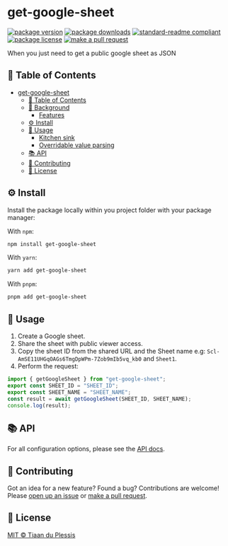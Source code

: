 # get-google-sheet

[![package version](https://img.shields.io/npm/v/get-google-sheet.svg?style=flat-square)](https://npmjs.org/package/get-google-sheet)
[![package downloads](https://img.shields.io/npm/dm/get-google-sheet.svg?style=flat-square)](https://npmjs.org/package/get-google-sheet)
[![standard-readme compliant](https://img.shields.io/badge/readme%20style-standard-brightgreen.svg?style=flat-square)](https://github.com/RichardLitt/standard-readme)
[![package license](https://img.shields.io/npm/l/get-google-sheet.svg?style=flat-square)](https://npmjs.org/package/get-google-sheet)
[![make a pull request](https://img.shields.io/badge/PRs-welcome-brightgreen.svg?style=flat-square)](http://makeapullrequest.com)

When you just need to get a public google sheet as JSON

## 📖 Table of Contents

- [get-google-sheet](#get-google-sheet)
  - [📖 Table of Contents](#-table-of-contents)
  - [👀 Background](#-background)
    - [Features](#features)
  - [⚙️ Install](#️-install)
  - [📖 Usage](#-usage)
    - [Kitchen sink](#kitchen-sink)
    - [Overridable value parsing](#overridable-value-parsing)
  - [📚 API](#-api)
  - [💬 Contributing](#-contributing)
  - [🪪 License](#-license)

## ⚙️ Install

Install the package locally within you project folder with your package manager:

With `npm`:

```sh
npm install get-google-sheet
```

With `yarn`:

```sh
yarn add get-google-sheet
```

With `pnpm`:

```sh
pnpm add get-google-sheet
```

## 📖 Usage

1. Create a Google sheet.
2. Share the sheet with public viewer access.
3. Copy the sheet ID from the shared URL and the Sheet name e.g:
   `Scl-AmSE11UHGqOAGs6TmgDpWPm-7Zob9mIb5vq_kb0` and `Sheet1`.
4. Perform the request:

```ts
import { getGoogleSheet } from "get-google-sheet";
export const SHEET_ID = "SHEET_ID";
export const SHEET_NAME = "SHEET_NAME";
const result = await getGoogleSheet(SHEET_ID, SHEET_NAME);
console.log(result);
```

## 📚 API

For all configuration options, please see the
[API docs](https://paka.dev/npm/get-google-sheet).

## 💬 Contributing

Got an idea for a new feature? Found a bug? Contributions are welcome! Please
[open up an issue](https://github.com/tiaanduplessis/get-google-sheet/issues) or
[make a pull request](https://makeapullrequest.com/).

## 🪪 License

[MIT © Tiaan du Plessis](./LICENSE)
